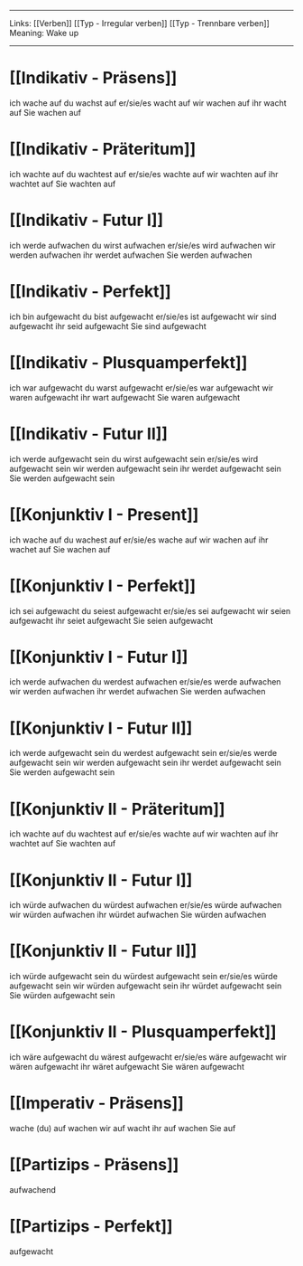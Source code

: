 ___

Links: [[Verben]] [[Typ - Irregular verben]] [[Typ - Trennbare verben]]
Meaning: Wake up

---

# [[Indikativ - Präsens]]
ich wache auf
du wachst auf
er/sie/es wacht auf
wir wachen auf
ihr wacht auf
Sie wachen auf

# [[Indikativ - Präteritum]]
ich wachte auf
du wachtest auf
er/sie/es wachte auf
wir wachten auf
ihr wachtet auf
Sie wachten auf

# [[Indikativ - Futur I]]
ich werde aufwachen
du wirst aufwachen
er/sie/es wird aufwachen
wir werden aufwachen
ihr werdet aufwachen
Sie werden aufwachen

# [[Indikativ - Perfekt]]
ich bin aufgewacht
du bist aufgewacht
er/sie/es ist aufgewacht
wir sind aufgewacht
ihr seid aufgewacht
Sie sind aufgewacht

# [[Indikativ - Plusquamperfekt]]
ich war aufgewacht
du warst aufgewacht
er/sie/es war aufgewacht
wir waren aufgewacht
ihr wart aufgewacht
Sie waren aufgewacht

# [[Indikativ - Futur II]]
ich werde aufgewacht sein
du wirst aufgewacht sein
er/sie/es wird aufgewacht sein
wir werden aufgewacht sein
ihr werdet aufgewacht sein
Sie werden aufgewacht sein

# [[Konjunktiv I - Present]]
ich wache auf
du wachest auf
er/sie/es wache auf
wir wachen auf
ihr wachet auf
Sie wachen auf


# [[Konjunktiv I - Perfekt]]
ich sei aufgewacht
du seiest aufgewacht
er/sie/es sei aufgewacht
wir seien aufgewacht
ihr seiet aufgewacht
Sie seien aufgewacht

# [[Konjunktiv I - Futur I]]
ich werde aufwachen
du werdest aufwachen
er/sie/es werde aufwachen
wir werden aufwachen
ihr werdet aufwachen
Sie werden aufwachen

# [[Konjunktiv I - Futur II]]
ich werde aufgewacht sein
du werdest aufgewacht sein
er/sie/es werde aufgewacht sein
wir werden aufgewacht sein
ihr werdet aufgewacht sein
Sie werden aufgewacht sein

# [[Konjunktiv II - Präteritum]]
ich wachte auf
du wachtest auf
er/sie/es wachte auf
wir wachten auf
ihr wachtet auf
Sie wachten auf

# [[Konjunktiv II - Futur I]]
ich würde aufwachen
du würdest aufwachen
er/sie/es würde aufwachen
wir würden aufwachen
ihr würdet aufwachen
Sie würden aufwachen


# [[Konjunktiv II - Futur II]]
ich würde aufgewacht sein
du würdest aufgewacht sein
er/sie/es würde aufgewacht sein
wir würden aufgewacht sein
ihr würdet aufgewacht sein
Sie würden aufgewacht sein

# [[Konjunktiv II - Plusquamperfekt]]
ich wäre aufgewacht
du wärest aufgewacht
er/sie/es wäre aufgewacht
wir wären aufgewacht
ihr wäret aufgewacht
Sie wären aufgewacht

# [[Imperativ - Präsens]]
wache (du) auf
wachen wir auf
wacht ihr auf
wachen Sie auf

# [[Partizips - Präsens]]
aufwachend

# [[Partizips - Perfekt]]
aufgewacht